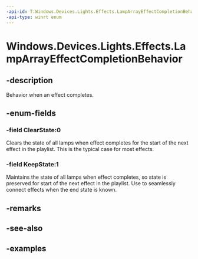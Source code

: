 ```yaml
---
-api-id: T:Windows.Devices.Lights.Effects.LampArrayEffectCompletionBehavior
-api-type: winrt enum
---
```


<!-- Enumeration syntax.
public enum LampArrayEffectCompletionBehavior : int 
-->

# Windows.Devices.Lights.Effects.LampArrayEffectCompletionBehavior

## -description
Behavior when an effect completes.

## -enum-fields
### -field ClearState:0
Clears the state of all lamps when effect completes for the start of the next effect in the playlist. This is the typical case for most effects.

### -field KeepState:1
Maintains the state of all lamps when effect completes, so state is preserved for start of the next effect in the playlist. Use to seamlessly connect effects when the end state is known.

## -remarks

## -see-also

## -examples


